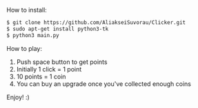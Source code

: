 How to install:

```bash
$ git clone https://github.com/AliakseiSuvorau/Clicker.git
$ sudo apt-get install python3-tk
$ python3 main.py
```

How to play:
1) Push space button to get points
2) Initially 1 click = 1 point
3) 10 points = 1 coin
4) You can buy an upgrade once you've collected enough coins

Enjoy! :)
